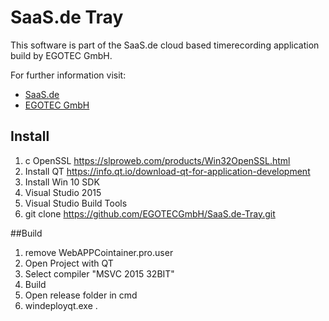 # SaaS.de Tray

This software is part of the SaaS.de cloud based timerecording application build by EGOTEC GmbH.
 
<p>For further information visit:</p>
	<ul>
		<li>
			<a href="https://www.saas.de">SaaS.de</a>
		</li>
		<li>
			<a href="https://www.egotec.com">EGOTEC GmbH</a>
		</li>
	</ul>
	
## Install
1. c OpenSSL
https://slproweb.com/products/Win32OpenSSL.html
2. Install QT
https://info.qt.io/download-qt-for-application-development
3. Install Win 10 SDK
4. Visual Studio 2015
5. Visual Studio Build Tools
6. git clone https://github.com/EGOTECGmbH/SaaS.de-Tray.git

##Build
1. remove WebAPPCointainer.pro.user
2. Open Project with QT
3. Select compiler "MSVC 2015 32BIT"
4. Build
5. Open release folder in cmd
6. windeployqt.exe .



